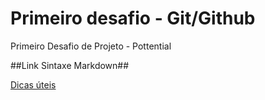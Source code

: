 # Primeiro desafio - Git/Github
Primeiro Desafio de Projeto - Pottential

##Link Sintaxe Markdown##

[Dicas úteis](https://docs.pipz.com/central-de-ajuda/learning-center/guia-basico-de-markdown#open)

